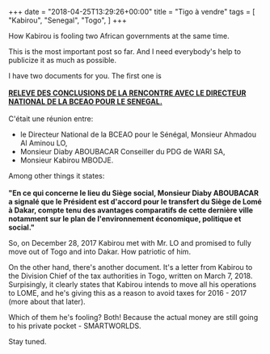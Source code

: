 
+++
date = "2018-04-25T13:29:26+00:00"
title = "Tigo à vendre"
tags = [
    "Kabirou",
    "Senegal",
    "Togo",
]
+++

How Kabirou is fooling two African governments at the same time.

This is the most important post so far. And I need everybody's help to publicize it as much as possible.

I have two documents for you. The first one is
<br></br>
[**RELEVE DES CONCLUSIONS DE LA RENCONTRE AVEC LE DIRECTEUR NATIONAL DE LA BCEAO POUR LE SENEGAL.**]()
<br></br>
C'était une réunion entre:
- le Directeur National de la BCEAO pour le Sénégal, Monsieur Ahmadou Al Aminou LO,
- Monsieur Diaby ABOUBACAR Conseiller du PDG de WARI SA,
- Monsieur Kabirou MBODJE.

Among other things it states:<br></br>
**"En ce qui concerne le lieu du Siège social, Monsieur Diaby ABOUBACAR a signalé que le Président est d'accord pour le transfert du Siège de Lomé à Dakar, compte tenu des avantages comparatifs de cette dernière ville notamment sur le plan de l'environnement économique, politique et social."**

So, on December 28, 2017 Kabirou met with Mr. LO and promised to fully move out of Togo and into Dakar. How patriotic of him.

On the other hand, there's another document. It's a letter from Kabirou to the Division Chief of the tax authorities in Togo, written on March 7, 2018. Surpisingly, it clearly states that Kabirou intends to move all his operations to LOME, and he's giving this as a reason to avoid taxes for 2016 - 2017 (more about that later).



Which of them he's fooling? Both! Because the actual money are still going to his private pocket - SMARTWORLDS.

Stay tuned.
